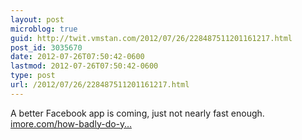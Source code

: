 ```yaml
---
layout: post
microblog: true
guid: http://twit.vmstan.com/2012/07/26/228487511201161217.html
post_id: 3035670
date: 2012-07-26T07:50:42-0600
lastmod: 2012-07-26T07:50:42-0600
type: post
url: /2012/07/26/228487511201161217.html
---
```

A better Facebook app is coming, just not nearly fast enough. <a href="http://www.imore.com/how-badly-do-you-want-all-new-all-better-facebook-iphone-app-well">imore.com/how-badly-do-y…</a>
